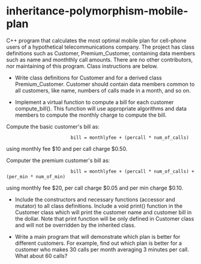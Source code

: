 # inheritance-polymorphism-mobile-plan
C++ program that calculates the most optimal mobile plan for cell-phone users of a hypothetical telecommunications company. The project has class definitions such as Customer, Premium_Customer, containing data members such as name and monththly call amounts. There are no other contributors, nor maintaining of this program. Class instructions are below. 

- Write class definitions for Customer and for a derived class Premium_Customer.  Customer should contain data members common to all customers, like name, numbers of calls made in a month, and so on. 

- Implement a virtual function to compute a bill for each customer compute_bill(). This function will use appropriate algorithms and data members to compute the monthly charge to compute the bill.

Compute the basic customer's bill as:

                            bill = monthlyfee + (percall * num_of_calls)

using monthly fee $10 and per call charge $0.50.

Computer the premium customer's bill as:

                            bill = monthlyfee + (percall * num_of_calls) + (per_min * num_of_min)

using monthly fee $20, per call charge $0.05 and per min charge $0.10.

- Include the constructors and necessary functions (accessor and mutator) to all class definitions. Include a void print() function in the Customer class which will print the customer name and customer bill in the dollar. Note that print function will be only defined in Customer class and will not be overridden by the inherited class.

- Write a main program that will demonstrate which plan is better for different customers. For example, find out which plan is better for a customer who makes 30 calls per month averaging 3 minutes per call. What about 60 calls?
